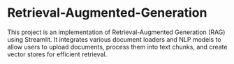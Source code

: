 # Retrieval-Augmented-Generation
This project is an implementation of Retrieval-Augmented Generation (RAG) using Streamlit. It integrates various document loaders and NLP models to allow users to upload documents, process them into text chunks, and create vector stores for efficient retrieval.
